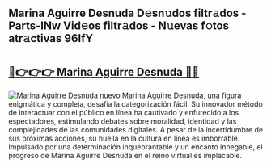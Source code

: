 ## Marina Aguirre Desnuda D𝚎sn𝚞dos filtr𝚊dos - Parts-INw Vid𝚎os filtr𝚊dos - N𝚞evas f𝚘tos atr𝚊ctivas 96IfY

# <h2><a href="http://mb3t81.tromn.icu/?c=Marina+Aguirre+Desnuda">🔗👉👉👉 Marina Aguirre Desnuda 🔗🔗</a></h2>

[![Marina Aguirre Desnuda nuevo](https://i.imgur.com/pEAQMta.gif)](http://mb3t81.tromn.icu/?c=Marina+Aguirre+Desnuda)
Marina Aguirre Desnuda, una figura enigmática y compleja, desafía la categorización fácil. Su innovador método de interactuar con el público en línea ha cautivado y enfurecido a los espectadores, estimulando debates sobre moralidad, identidad y las complejidades de las comunidades digitales. A pesar de la incertidumbre de sus próximas acciones, su huella en la cultura en línea es imborrable. Impulsado por una determinación inquebrantable y un encanto innegable, el progreso de Marina Aguirre Desnuda en el reino virtual es implacable.
